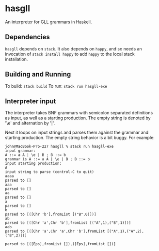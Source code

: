 # hasgll
An interpreter for GLL grammars in Haskell. 

## Dependencies
`hasgll` depends on `stack`. It also depends on `happy`, and so needs an invocation of `stack install happy` to add
`happy` to the local stack installation.

## Building and Running

To build: `stack build`
To run: `stack run hasgll-exe`

## Interpreter input

The interpreter takes BNF grammars with semicolon separated definitions as input,
as well as a starting production. The empty string is denoted by '\e' and alternation by '|'. 

Next it loops on input strings
and parses them against the grammar and starting production. The empty string behavior is a bit buggy.
For example:

```
john@MacBook-Pro-227 hasgll % stack run hasgll-exe                            
input grammar:
A ::= a A | \e | B ; B ::= b
grammar is A ::= a A | \e | B ; B ::= b
input starting production:
A
input string to parse (control-C to quit)
aaaa
parsed to []
aaa
parsed to []
aa
parsed to []
a
parsed to []
b
parsed to [([Chr 'b'],fromList [("B",0)])]
ab
parsed to [([Chr 'a',Chr 'b'],fromList [("A",1),("B",1)])]
aab
parsed to [([Chr 'a',Chr 'a',Chr 'b'],fromList [("A",1),("A",2),("B",2)])]

parsed to [([Eps],fromList []),([Eps],fromList [])]
```
